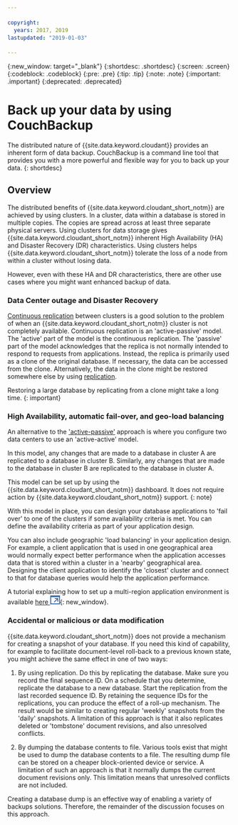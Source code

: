 ```yaml
---

copyright:
  years: 2017, 2019
lastupdated: "2019-01-03"

---
```


{:new_window: target="_blank"}
{:shortdesc: .shortdesc}
{:screen: .screen}
{:codeblock: .codeblock}
{:pre: .pre}
{:tip: .tip}
{:note: .note}
{:important: .important}
{:deprecated: .deprecated}

<!-- Acrolinx: 2017-05-02 -->

# Back up your data by using CouchBackup

The distributed nature of {{site.data.keyword.cloudant}} provides an inherent form of data backup.
CouchBackup is a command line tool that provides you with a more powerful and flexible way for you to back up your data.
{: shortdesc}

## Overview

The distributed benefits of {{site.data.keyword.cloudant_short_notm}} are achieved by using clusters.
In a cluster,
data within a database is stored in multiple copies.
The copies are spread across at least three separate physical servers.
Using clusters for data storage gives {{site.data.keyword.cloudant_short_notm}}
inherent High Availability (HA) and Disaster Recovery (DR) characteristics.
Using clusters helps {{site.data.keyword.cloudant_short_notm}} tolerate the loss of a node
from within a cluster without losing data.

However,
even with these HA and DR characteristics,
there are other use cases where you might want enhanced backup of data.

<div id="activepassive"></div>

### Data Center outage and Disaster Recovery

[Continuous replication](../api/replication.html#continuous-replication) between clusters is a good solution to the problem of
when an {{site.data.keyword.cloudant_short_notm}} cluster is not completely available.
Continuous replication is an 'active-passive' model.
The 'active' part of the model is the continuous replication.
The 'passive' part of the model acknowledges that the replica is not normally intended to respond to requests from applications.
Instead,
the replica is primarily used as a clone of the original database.
If necessary,
the data can be accessed from the clone.
Alternatively,
the data in the clone might be restored somewhere else by using [replication](../api/replication.html).

Restoring a large database by replicating from a clone might take a long time.
{: important}

### High Availability, automatic fail-over, and geo-load balancing

An alternative to the ['active-passive'](#activepassive) approach is where you configure two data centers to use an 'active-active' model.

In this model,
any changes that are made to a database in cluster A are replicated to a database in cluster B.
Similarly,
any changes that are made to the database in cluster B are replicated to the database in cluster A.

This model can be set up by using the {{site.data.keyword.cloudant_short_notm}} dashboard. It does not require action by {{site.data.keyword.cloudant_short_notm}} support.
{: note}

With this model in place,
you can design your database applications to 'fail over' to one of the clusters if some availability criteria is met.
You can define the availability criteria as part of your application design.

You can also include geographic 'load balancing' in your application design.
For example,
a client application that is used in one geographical area would normally expect better performance
when the application accesses data that is stored within a cluster in a 'nearby' geographical area.
Designing the client application to identify the 'closest' cluster and connect to that for database queries
would help the application performance.

A tutorial explaining how to set up a multi-region application environment is available
[here ![External link icon](../images/launch-glyph.svg "External link icon")](http://www.ibm.com/developerworks/cloud/library/cl-multi-region-bluemix-apps-with-cloudant-and-dyn-trs/index.html){: new_window}.

### Accidental or malicious or data modification

{{site.data.keyword.cloudant_short_notm}} does not provide a mechanism for creating a snapshot of your database.
If you need this kind of capability,
for example to facilitate document-level roll-back to a previous known state,
you might achieve the same effect in one of two ways:

1.	By using replication. Do this by replicating the database. Make sure you record the final sequence ID. On a schedule that you determine, replicate the database to a new database. Start the replication from the last recorded sequence ID. By retaining the sequence IDs for the replications, you can produce the effect of a roll-up mechanism. The result would be similar to creating regular 'weekly' snapshots from the 'daily' snapshots. A limitation of this approach is that it also replicates deleted or 'tombstone' document revisions, and also unresolved conflicts.

2.	By dumping the database contents to file. Various tools exist that might be used to dump the database contents to a file. The resulting dump file can be stored on a cheaper block-oriented device or service. A limitation of such an approach is that it normally dumps the current document revisions only. This limitation means that unresolved conflicts are not included.

Creating a database dump is an effective way of enabling a variety of backups solutions.
Therefore,
the remainder of the discussion focuses on this approach.

<!--
https://developer.ibm.com/clouddataservices/2016/03/22/simple-couchdb-and-cloudant-backup/

A useful approach is to have couchbackup's snapshots placed on the {{site.data.keyword.cloud}} Object Storage service, as described here:

https://developer.ibm.com/recipes/tutorials/object-storage-cloudant-backup/
-->